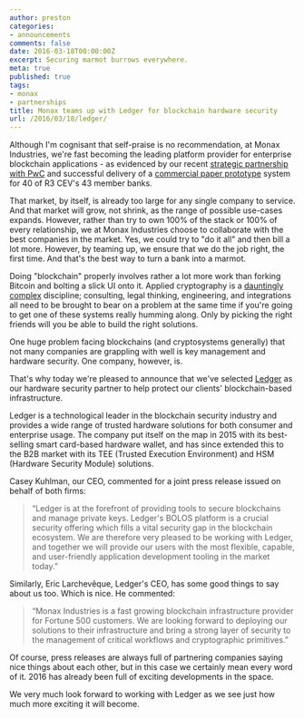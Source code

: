 ```yaml
---
author: preston
categories:
- announcements
comments: false
date: 2016-03-18T00:00:00Z
excerpt: Securing marmot burrows everywhere.
meta: true
published: true
tags:
- monax
- partnerships
title: Monax teams up with Ledger for blockchain hardware security
url: /2016/03/18/ledger/
---
```


Although I'm cognisant that self-praise is no recommendation, at Monax Industries, we're fast becoming the leading platform provider for enterprise blockchain applications - as evidenced by our recent [strategic partnership with PwC](https://blog.erisindustries.com/products/2016/01/28/pwc/) and successful delivery of a [commercial paper prototype](https://blog.erisindustries.com/products/2016/01/28/pwc/) system for 40 of R3 CEV's 43 member banks. 

That market, by itself, is already too large for any single company to service. And that market will grow, not shrink, as the range of possible use-cases expands. However, rather than try to own 100% of the stack or 100% of every relationship, we at Monax Industries choose to collaborate with the best companies in the market. Yes, we could try to "do it all" and then bill a lot more. However, by teaming up, we ensure that we do the job right, the first time. And that's the best way to turn a bank into a marmot. 

Doing "blockchain" properly involves rather a lot more work than forking Bitcoin and bolting a slick UI onto it. Applied cryptography is a [dauntingly complex](http://iang.org/papers/fc7.html) discipline; consulting, legal thinking, engineering, and integrations all need to be brought to bear on a problem at the same time if you're going to get one of these systems really humming along. Only by picking the right friends will you be able to build the right solutions. 

One huge problem facing blockchains (and cryptosystems generally) that not many companies are grappling with well is key management and hardware security. One company, however, is. 

That's why today we're pleased to announce that we've selected [Ledger](https://www.ledger.co/) as our hardware security partner to help protect our clients' blockchain-based infrastructure.

Ledger is a technological leader in the blockchain security industry and provides a wide range of trusted hardware solutions for both consumer and enterprise usage. The company put itself on the map in 2015 with its best-selling smart card-based hardware wallet, and has since extended this to the B2B market with its TEE (Trusted Execution Environment) and HSM (Hardware Security Module) solutions.

Casey Kuhlman, our CEO, commented for a joint press release issued on behalf of both firms: 

> “Ledger is at the forefront of providing tools to secure blockchains and manage private keys. Ledger's BOLOS platform is a crucial security offering which fills a vital security gap in the blockchain ecosystem. We are therefore very pleased to be working with Ledger, and together we will provide our users with the most flexible, capable, and user-friendly application development tooling in the market today.”

Similarly, Eric Larchevêque, Ledger's CEO, has some good things to say about us too. Which is nice. He commented:

> “Monax Industries is a fast growing blockchain infrastructure provider for Fortune 500 customers. We are looking forward to deploying our solutions to their infrastructure and bring a strong layer of security to the management of critical workflows and cryptographic primitives.”

Of course, press releases are always full of partnering companies saying nice things about each other, but in this case we certainly mean every word of it. 2016 has already been full of exciting developments in the space. 

We very much look forward to working with Ledger as we see just how much more exciting it will become. 
